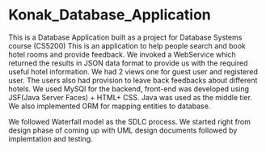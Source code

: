 Konak_Database_Application
==========================
This is a Database Application built as a project for Database Systems course (CS5200)
This is an application to help people search and book hotel rooms and provide feedback.
We invoked a WebService which returned the results in JSON data format to provide us with the required useful hotel information.
We had 2 views one for guest user and registered user. The users also had provision to leave back feedbacks about different hotels.
We used MySQl for the backend, front-end was developed using JSF(Java Server Faces) + HTML+ CSS. 
Java was used as the middle tier. We also implemented ORM for mapping entities to database.

We followed Waterfall model as the SDLC process. 
We started right from design phase of coming up with UML design documents followed by implemtation and testing.
